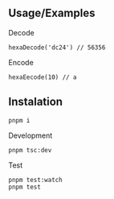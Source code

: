 ## Usage/Examples

Decode

```
hexaDecode('dc24') // 56356
```

Encode

```
hexaEecode(10) // a
```

## Instalation

```
pnpm i
```

Development

```
pnpm tsc:dev
```

Test

```
pnpm test:watch
pnpm test
```
